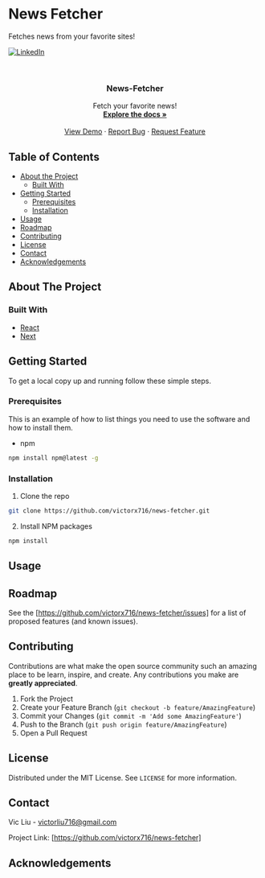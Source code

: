 # News Fetcher
Fetches news from your favorite sites!

[![LinkedIn][linkedin-shield]][linkedin-url]


<!-- PROJECT LOGO -->
<br />
<p align="center">
  <a href="https://github.com/victorx716/news-fetcher"></a>

  <h3 align="center">News-Fetcher</h3>

  <p align="center">
    Fetch your favorite news!
    <br />
    <a href="https://github.com/victorx716/news-fetcher"><strong>Explore the docs »</strong></a>
    <br />
    <br />
    <a href="https://github.com/victorx716/news-fetcher">View Demo</a>
    ·
    <a href="https://github.com/victorx716/news-fetcher/issues">Report Bug</a>
    ·
    <a href="https://github.com/victorx716/news-fetcher/issues">Request Feature</a>
  </p>
</p>



<!-- TABLE OF CONTENTS -->
## Table of Contents

* [About the Project](#about-the-project)
  * [Built With](#built-with)
* [Getting Started](#getting-started)
  * [Prerequisites](#prerequisites)
  * [Installation](#installation)
* [Usage](#usage)
* [Roadmap](#roadmap)
* [Contributing](#contributing)
* [License](#license)
* [Contact](#contact)
* [Acknowledgements](#acknowledgements)



<!-- ABOUT THE PROJECT -->
## About The Project


### Built With

* [React](https://reactjs.org/)
* [Next](https://nextjs.org/)



<!-- GETTING STARTED -->
## Getting Started

To get a local copy up and running follow these simple steps.

### Prerequisites

This is an example of how to list things you need to use the software and how to install them.
* npm
```sh
npm install npm@latest -g
```

### Installation
 
1. Clone the repo
```sh
git clone https://github.com/victorx716/news-fetcher.git
```
2. Install NPM packages
```sh
npm install
```



<!-- USAGE EXAMPLES -->
## Usage


<!-- ROADMAP -->
## Roadmap

See the [https://github.com/victorx716/news-fetcher/issues] for a list of proposed features (and known issues).



<!-- CONTRIBUTING -->
## Contributing

Contributions are what make the open source community such an amazing place to be learn, inspire, and create. Any contributions you make are **greatly appreciated**.

1. Fork the Project
2. Create your Feature Branch (`git checkout -b feature/AmazingFeature`)
3. Commit your Changes (`git commit -m 'Add some AmazingFeature'`)
4. Push to the Branch (`git push origin feature/AmazingFeature`)
5. Open a Pull Request



<!-- LICENSE -->
## License

Distributed under the MIT License. See `LICENSE` for more information.



<!-- CONTACT -->
## Contact

Vic Liu - victorliu716@gmail.com 

Project Link: [https://github.com/victorx716/news-fetcher]


<!-- ACKNOWLEDGEMENTS -->
## Acknowledgements

<!-- * []() -->



[linkedin-shield]: https://img.shields.io/badge/-LinkedIn-black.svg?style=flat-square&logo=linkedin&colorB=555
[linkedin-url]: https://www.linkedin.com/in/victorjliu/

